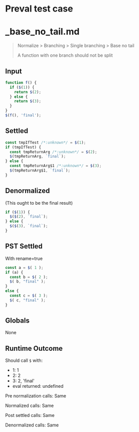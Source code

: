 # Preval test case

# _base_no_tail.md

> Normalize > Branching > Single branching > Base no tail
>
> A function with one branch should not be split

## Input

`````js filename=intro
function f() {
  if ($(1)) {
    return $(2);
  } else {
    return $(3);
  }
}
$(f(), 'final');
`````


## Settled


`````js filename=intro
const tmpIfTest /*:unknown*/ = $(1);
if (tmpIfTest) {
  const tmpReturnArg /*:unknown*/ = $(2);
  $(tmpReturnArg, `final`);
} else {
  const tmpReturnArg$1 /*:unknown*/ = $(3);
  $(tmpReturnArg$1, `final`);
}
`````


## Denormalized
(This ought to be the final result)

`````js filename=intro
if ($(1)) {
  $($(2), `final`);
} else {
  $($(3), `final`);
}
`````


## PST Settled
With rename=true

`````js filename=intro
const a = $( 1 );
if (a) {
  const b = $( 2 );
  $( b, "final" );
}
else {
  const c = $( 3 );
  $( c, "final" );
}
`````


## Globals


None


## Runtime Outcome


Should call `$` with:
 - 1: 1
 - 2: 2
 - 3: 2, 'final'
 - eval returned: undefined

Pre normalization calls: Same

Normalized calls: Same

Post settled calls: Same

Denormalized calls: Same
